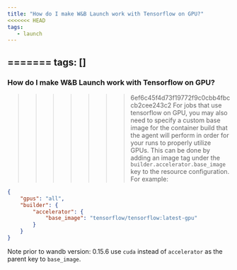 ```yaml
---
title: "How do I make W&B Launch work with Tensorflow on GPU?"
<<<<<<< HEAD
tags:
   - launch
---
```


=======
tags: []
---

### How do I make W&B Launch work with Tensorflow on GPU?
>>>>>>> 6ef6c45f4d73f19772f9c0cbb4fbccb2cee243c2
For jobs that use tensorflow on GPU, you may also need to specify a custom base image for the container build that the agent will perform in order for your runs to properly utilize GPUs. This can be done by adding an image tag under the `builder.accelerator.base_image` key to the resource configuration. For example:

```json
{
    "gpus": "all",
    "builder": {
        "accelerator": {
            "base_image": "tensorflow/tensorflow:latest-gpu"
        }
    }
}
```

Note prior to wandb version: 0.15.6 use `cuda` instead of `accelerator` as the parent key to `base_image`.